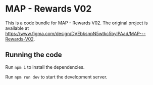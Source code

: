
  # MAP - Rewards V02

  This is a code bundle for MAP - Rewards V02. The original project is available at https://www.figma.com/design/DVEbksnpN5wtkc5bylPAad/MAP---Rewards-V02.

  ## Running the code

  Run `npm i` to install the dependencies.

  Run `npm run dev` to start the development server.
  